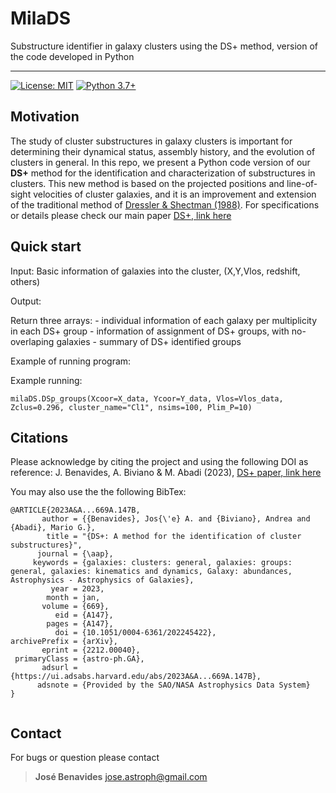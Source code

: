 # MilaDS
Substructure identifier in galaxy clusters using the DS+ method, version of the code developed in Python

----

[![License: MIT](https://img.shields.io/badge/License-MIT-blue.svg)](https://opensource.org/licenses/MIT)
[![Python 3.7+](https://img.shields.io/badge/python-3.7+-blue.svg)](https://www.python.org/downloads/release/python-370/)

## Motivation

The study of cluster substructures in galaxy clusters is important for determining their dynamical status, assembly history, and the evolution of clusters in general. In this repo, we present a Python code version of our **DS+** method for the identification and characterization of substructures in clusters. This new method is based on the projected positions and line-of-sight velocities of cluster galaxies, and it is an improvement and extension of the traditional method of [Dressler & Shectman (1988)](https://articles.adsabs.harvard.edu/pdf/1988AJ.....95..985D). For specifications or details please check our main paper [DS+, link here](https://www.aanda.org/articles/aa/full_html/2023/01/aa45422-22/aa45422-22.html)


## Quick start

Input:
Basic information of galaxies into the cluster, (X,Y,Vlos, redshift, others)

Output:
    
Return three arrays:
    - individual information of each galaxy per multiplicity in each DS+ group
    - information of assignment of DS+ groups, with no-overlaping galaxies
    - summary of DS+ identified groups

Example of running program:

Example running:

```
milaDS.DSp_groups(Xcoor=X_data, Ycoor=Y_data, Vlos=Vlos_data, Zclus=0.296, cluster_name="Cl1", nsims=100, Plim_P=10)
```

## Citations

Please acknowledge by citing the project and using the following DOI as reference:
J. Benavides, A. Biviano & M. Abadi (2023), [DS+ paper, link here](https://www.aanda.org/articles/aa/full_html/2023/01/aa45422-22/aa45422-22.html)

You may also use the the following BibTex:

```
@ARTICLE{2023A&A...669A.147B,
       author = {{Benavides}, Jos{\'e} A. and {Biviano}, Andrea and {Abadi}, Mario G.},
        title = "{DS+: A method for the identification of cluster substructures}",
      journal = {\aap},
     keywords = {galaxies: clusters: general, galaxies: groups: general, galaxies: kinematics and dynamics, Galaxy: abundances, Astrophysics - Astrophysics of Galaxies},
         year = 2023,
        month = jan,
       volume = {669},
          eid = {A147},
        pages = {A147},
          doi = {10.1051/0004-6361/202245422},
archivePrefix = {arXiv},
       eprint = {2212.00040},
 primaryClass = {astro-ph.GA},
       adsurl = {https://ui.adsabs.harvard.edu/abs/2023A&A...669A.147B},
      adsnote = {Provided by the SAO/NASA Astrophysics Data System}
}


```

## Contact

For bugs or question please contact

> **José Benavides** [jose.astroph@gmail.com](jose.astroph@gmail.com)
